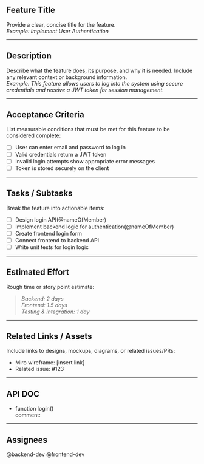 ##  Feature Title  
Provide a clear, concise title for the feature.  
*Example: Implement User Authentication*

---

##  Description  
Describe what the feature does, its purpose, and why it is needed. Include any relevant context or background information.  
*Example: This feature allows users to log into the system using secure credentials and receive a JWT token for session management.*

---

##  Acceptance Criteria  
List measurable conditions that must be met for this feature to be considered complete:

- [ ] User can enter email and password to log in
- [ ] Valid credentials return a JWT token
- [ ] Invalid login attempts show appropriate error messages
- [ ] Token is stored securely on the client

---

##  Tasks / Subtasks  
Break the feature into actionable items:

- [ ] Design login API(@nameOfMember)
- [ ] Implement backend logic for authentication(@nameOfMember)
- [ ] Create frontend login form
- [ ] Connect frontend to backend API
- [ ] Write unit tests for login logic

---

##  Estimated Effort  
Rough time or story point estimate:  
> *Backend: 2 days*  
> *Frontend: 1.5 days*  
> *Testing & integration: 1 day*

---

##  Related Links / Assets  
Include links to designs, mockups, diagrams, or related issues/PRs:

- Miro wireframe: [insert link]
- Related issue: #123

---
## API DOC
- function login()  
comment:
---
##  Assignees  
@backend-dev @frontend-dev

